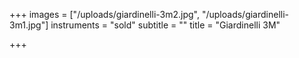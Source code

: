 +++
images = ["/uploads/giardinelli-3m2.jpg", "/uploads/giardinelli-3m1.jpg"]
instruments = "sold"
subtitle = ""
title = "Giardinelli 3M"

+++
